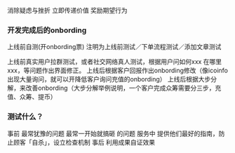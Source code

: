 
消除疑虑与挫折
立即传递价值
奖励期望行为

### 开发完成后的onbording

  上线前自测(开onbording票)
  注明为上线前测试／下单流程测试／添加文章测试

  上线前真实用户拉群测试，或者社交网络真人测试，根据用户问如何xxx 在哪里xxx，等问题作出界面修正。
  上线后根据客户回报作出onbording修改（像icoinfo 出现大量询问，就可以开降低客户询问充值的onbording）
  上线后根据大步分解，来改善onbording（大步分解举例说明，一个客户完成众筹需要分三步，充值、众筹、提币）

### 测试什么？
  事前
    最常犹豫的问题
    最常一开始就搞砸 的问题
  服务中
    提供他们最好的指南，防止顾客「自杀」，设立检查机制
  事后
    利用成果自证效果
